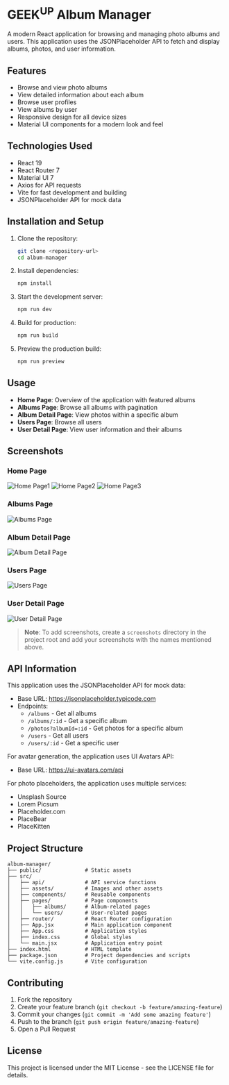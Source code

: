 # GEEK<sup>UP</sup> Album Manager

A modern React application for browsing and managing photo albums and users. This application uses the JSONPlaceholder API to fetch and display albums, photos, and user information.

## Features

- Browse and view photo albums
- View detailed information about each album
- Browse user profiles
- View albums by user
- Responsive design for all device sizes
- Material UI components for a modern look and feel

## Technologies Used

- React 19
- React Router 7
- Material UI 7
- Axios for API requests
- Vite for fast development and building
- JSONPlaceholder API for mock data

## Installation and Setup

1. Clone the repository:
   ```bash
   git clone <repository-url>
   cd album-manager
   ```

2. Install dependencies:
   ```bash
   npm install
   ```

3. Start the development server:
   ```bash
   npm run dev
   ```

4. Build for production:
   ```bash
   npm run build
   ```

5. Preview the production build:
   ```bash
   npm run preview
   ```

## Usage

- **Home Page**: Overview of the application with featured albums
- **Albums Page**: Browse all albums with pagination
- **Album Detail Page**: View photos within a specific album
- **Users Page**: Browse all users
- **User Detail Page**: View user information and their albums

## Screenshots

### Home Page
![Home Page1](./screenshots/landingpage1.png)
![Home Page2](./screenshots/landingpage2.png)
![Home Page3](./screenshots/landingpage3.png)


### Albums Page
![Albums Page](./screenshots/albumpage.png)

### Album Detail Page
![Album Detail Page](./screenshots/album-detailpage.png)

### Users Page
![Users Page](./screenshots/userspage.png)

### User Detail Page
![User Detail Page](./screenshots/user-detailpage.png)

> **Note**: To add screenshots, create a `screenshots` directory in the project root and add your screenshots with the names mentioned above.

## API Information

This application uses the JSONPlaceholder API for mock data:
- Base URL: https://jsonplaceholder.typicode.com
- Endpoints:
  - `/albums` - Get all albums
  - `/albums/:id` - Get a specific album
  - `/photos?albumId=:id` - Get photos for a specific album
  - `/users` - Get all users
  - `/users/:id` - Get a specific user

For avatar generation, the application uses UI Avatars API:
- Base URL: https://ui-avatars.com/api

For photo placeholders, the application uses multiple services:
- Unsplash Source
- Lorem Picsum
- Placeholder.com
- PlaceBear
- PlaceKitten

## Project Structure

```
album-manager/
├── public/              # Static assets
├── src/
│   ├── api/             # API service functions
│   ├── assets/          # Images and other assets
│   ├── components/      # Reusable components
│   ├── pages/           # Page components
│   │   ├── albums/      # Album-related pages
│   │   └── users/       # User-related pages
│   ├── router/          # React Router configuration
│   ├── App.jsx          # Main application component
│   ├── App.css          # Application styles
│   ├── index.css        # Global styles
│   └── main.jsx         # Application entry point
├── index.html           # HTML template
├── package.json         # Project dependencies and scripts
└── vite.config.js       # Vite configuration
```

## Contributing

1. Fork the repository
2. Create your feature branch (`git checkout -b feature/amazing-feature`)
3. Commit your changes (`git commit -m 'Add some amazing feature'`)
4. Push to the branch (`git push origin feature/amazing-feature`)
5. Open a Pull Request

## License

This project is licensed under the MIT License - see the LICENSE file for details.
